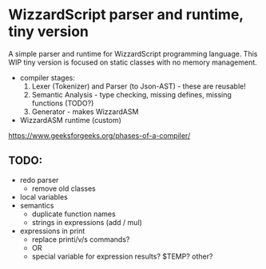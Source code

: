WizzardScript parser and runtime, tiny version
==============================================

A simple parser and runtime for WizzardScript programming language.
This WIP tiny version is focused on static classes with no memory management.

- compiler stages:
	1. Lexer (Tokenizer) and Parser (to Json-AST) - these are reusable!
	2. Semantic Analysis - type checking, missing defines, missing functions (TODO?)
	3. Generator - makes WizzardASM
- WizzardASM runtime (custom)

https://www.geeksforgeeks.org/phases-of-a-compiler/


TODO:
-----
- redo parser
	- remove old classes
- local variables
- semantics
	- duplicate function names
	- strings in expressions (add / mul)
- expressions in print
	- replace printi/v/s commands?
	- OR
	- special variable for expression results? $TEMP? other?
